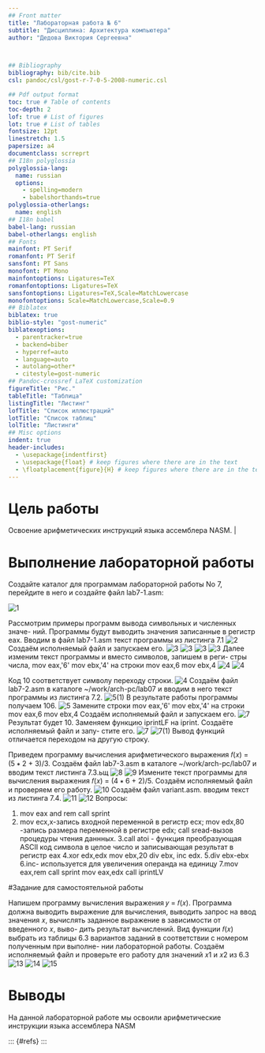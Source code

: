 ```yaml
---
## Front matter
title: "Лабораторная работа № 6"
subtitle: "Дисциплина: Архитектура компьютера"
author: "Дедова Виктория Сергеевна"



## Bibliography
bibliography: bib/cite.bib
csl: pandoc/csl/gost-r-7-0-5-2008-numeric.csl

## Pdf output format
toc: true # Table of contents
toc-depth: 2
lof: true # List of figures
lot: true # List of tables
fontsize: 12pt
linestretch: 1.5
papersize: a4
documentclass: scrreprt
## I18n polyglossia
polyglossia-lang:
  name: russian
  options:
	- spelling=modern
	- babelshorthands=true
polyglossia-otherlangs:
  name: english
## I18n babel
babel-lang: russian
babel-otherlangs: english
## Fonts
mainfont: PT Serif
romanfont: PT Serif
sansfont: PT Sans
monofont: PT Mono
mainfontoptions: Ligatures=TeX
romanfontoptions: Ligatures=TeX
sansfontoptions: Ligatures=TeX,Scale=MatchLowercase
monofontoptions: Scale=MatchLowercase,Scale=0.9
## Biblatex
biblatex: true
biblio-style: "gost-numeric"
biblatexoptions:
  - parentracker=true
  - backend=biber
  - hyperref=auto
  - language=auto
  - autolang=other*
  - citestyle=gost-numeric
## Pandoc-crossref LaTeX customization
figureTitle: "Рис."
tableTitle: "Таблица"
listingTitle: "Листинг"
lofTitle: "Список иллюстраций"
lotTitle: "Список таблиц"
lolTitle: "Листинги"
## Misc options
indent: true
header-includes:
  - \usepackage{indentfirst}
  - \usepackage{float} # keep figures where there are in the text
  - \floatplacement{figure}{H} # keep figures where there are in the text
---
```


# Цель работы

Освоение арифметических инструкций языка ассемблера NASM.                                                                                                         |

# Выполнение лабораторной работы

Создайте каталог для программам лабораторной работы No 7, перейдите в
него и создайте файл lab7-1.asm:

![1](/home/vsdedova/Pictures/Screenshots/1.png)

Рассмотрим примеры программ вывода символьных и численных значе-
ний. Программы будут выводить значения записанные в регистр eax.
Вводим в файл lab7-1.asm текст программы из листинга 7.1
![2](/home/vsdedova/Pictures/Screenshots/2.png)
Создаём исполняемый файл и запускаем  его.
![3](/home/vsdedova/Pictures/Screenshots/3.png)
![3](/home/vsdedova/Pictures/Screenshots/3(1).png)
![3](/home/vsdedova/Pictures/Screenshots/3(2).png)
![3](/home/vsdedova/Pictures/Screenshots/4.png)
Далее изменим текст программы и вместо символов, запишем в реги-
стры числа, mov eax,'6' mov ebx,'4' на строки mov eax,6 mov ebx,4
![4](/home/vsdedova/Pictures/Screenshots/4(1).png)
![4](/home/vsdedova/Pictures/Screenshots/4(1).png)

Код 10 соответствует символу переходу строки.
![4](/home/vsdedova/Pictures/Screenshots/4(4).png)
Создаём файл lab7-2.asm в каталоге ~/work/arch-pc/lab07 и вводим в него
текст программы из листинга 7.2. 
![5(1)](/home/vsdedova/Pictures/Screenshots/5.png)
В результате работы программы получаем 106.
![5](/home/vsdedova/Pictures/Screenshots/6.png)
Замените строки mov eax,'6' mov ebx,'4' на строки mov eax,6 mov ebx,4
Создаём исполняемый файл и запускаем его. 
![7](/home/vsdedova/Pictures/Screenshots/7.png)
Результат будет 10.
Заменяем функцию iprintLF на iprint. Создаёте исполняемый файл и запу-
стите его.
![7](/home/vsdedova/Pictures/Screenshots/7(intr).png)
![7(1)](/home/vsdedova/Pictures/Screenshots/7(intrit).png)
Вывод функций отличается переходом на другую строку.

Приведем программу вычисления арифметического выражения 𝑓(𝑥) = (5 ∗ 2 + 3)/3.
Создаём файл lab7-3.asm в каталоге ~/work/arch-pc/lab07 и вводим текст листинга 7.3.ьщ
![8](/home/vsdedova/Pictures/Screenshots/8.png)
![9](/home/vsdedova/Pictures/Screenshots/9.png)
Измените текст программы для вычисления выражения 𝑓(𝑥) = (4 ∗ 6 + 2)/5.
Создаём исполняемый файл и проверяем его работу.
![10](/home/vsdedova/Pictures/Screenshots/10.png)
Создаём файл variant.asm. вводим текст из листинга 7.4.
![11](/home/vsdedova/Pictures/Screenshots/11.png)
![12](/home/vsdedova/Pictures/Screenshots/12.png)
Вопросы:
1. mov eax and rem call sprint
2. mov ecx,x-запись входной переменной в регистр ecx; mov edx,80 -запись размера переменной в регистре edx;
call sread-вызов процедуры чтения даннных.
3.call atoi - функция преобразующая ASCII код символа в целое число и записывающая результат в регистр eax
4.xor edx,edx mov ebx,20 div ebx, inc edx.
5.div ebx-ebx
6.inc- используется для увеличения операнда на единицу
7.mov eax,rem call sprint mov eax,edx call iprintLV
 
#Задание для самостоятельной работы

Напишем программу вычисления выражения 𝑦 = 𝑓(𝑥). Программа должна
выводить выражение для вычисления, выводить запрос на ввод значения
𝑥, вычислять заданное выражение в зависимости от введенного 𝑥, выво-
дить результат вычислений. Вид функции 𝑓(𝑥) выбрать из таблицы 6.3
вариантов заданий в соответствии с номером полученным при выполне-
нии лабораторной работы. Создаём исполняемый файл и проверьте его
работу для значений 𝑥1 и 𝑥2 из 6.3
![13](/home/vsdedova/Pictures/Screenshots/13.png)
![14](/home/vsdedova/Pictures/Screenshots/14.png)
![15](/home/vsdedova/Pictures/Screenshots/15.png)






# Выводы
На данной лабораторной работе мы освоили арифметические инструкции языка ассемблера NASM



::: {#refs}
:::
